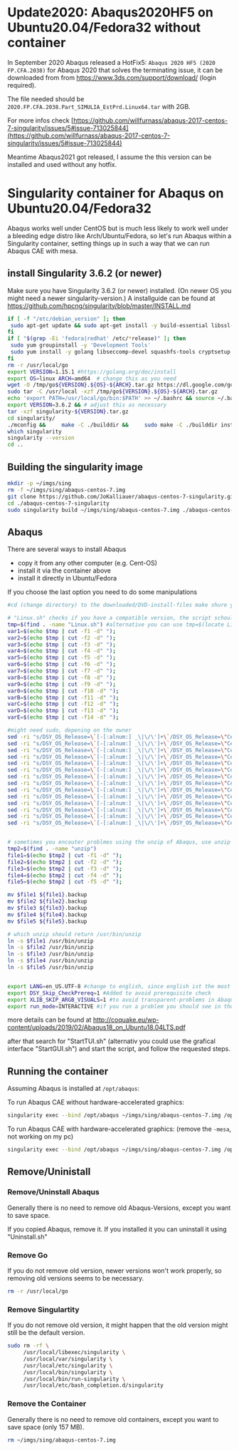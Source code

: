# Update2020: Abaqus2020HF5 on Ubuntu20.04/Fedora32 without container
In September 2020 Abaqus released a HotFix5: `Abaqus 2020 HF5 (2020 FP.CFA.2038)`  for Abaqus 2020 that solves the terminating issue, it can be downloaded from  from https://www.3ds.com/support/download/ (login required).

The file needed should be `2020.FP.CFA.2038.Part_SIMULIA_EstPrd.Linux64.tar` with 2GB.

For more infos check [https://github.com/willfurnass/abaqus-2017-centos-7-singularity/issues/5#issue-713025844](https://github.com/willfurnass/abaqus-2017-centos-7-singularity/issues/5#issue-713025844)

Meantime Abaqus2021 got released, I assume the this version can be installed and used without any hotfix.

# Singularity container for Abaqus on Ubuntu20.04/Fedora32

Abaqus works well under CentOS but is much less likely to work well under a bleeding edge distro like Arch/Ubuntu/Fedora, so let's run Abaqus within a Singularity container,
setting things up in such a way that we can run Abaqus CAE with mesa.

## install Singularity 3.6.2 (or newer)
Make sure you have Singularity 3.6.2 (or newer) installed. (On newer OS you might need a newer singularity-version.)
A installguide can be found at https://github.com/hpcng/singularity/blob/master/INSTALL.md

```bash
if [ -f "/etc/debian_version" ]; then
 sudo apt-get update && sudo apt-get install -y build-essential libssl-dev uuid-dev libgpgme11-dev squashfs-tools libseccomp-dev wget pkg-config git cryptsetup
fi
if [ "$(grep -Ei 'fedora|redhat' /etc/*release)" ]; then
 sudo yum groupinstall -y 'Development Tools'
 sudo yum install -y golang libseccomp-devel squashfs-tools cryptsetup squashfs-tools wget pkg-config git gcc-go golang-bin ksh
fi
rm -r /usr/local/go
export VERSION=1.15.1 #https://golang.org/doc/install
export OS=linux ARCH=amd64  # change this as you need
wget -O /tmp/go${VERSION}.${OS}-${ARCH}.tar.gz https://dl.google.com/go/go${VERSION}.${OS}-${ARCH}.tar.gz && \
sudo tar -C /usr/local -xzf /tmp/go${VERSION}.${OS}-${ARCH}.tar.gz
echo 'export PATH=/usr/local/go/bin:$PATH' >> ~/.bashrc && source ~/.bashrc
export VERSION=3.6.2 && # adjust this as necessary
tar -xzf singularity-${VERSION}.tar.gz
cd singularity/
./mconfig &&     make -C ./builddir &&     sudo make -C ./builddir install
which singularity
singularity --version
cd ..
```

## Building the singularity image

```bash
mkdir -p ~/imgs/sing
rm -f ~/imgs/sing/abaqus-centos-7.img
git clone https://github.com/JoKalliauer/abaqus-centos-7-singularity.git
cd ./abaqus-centos-7-singularity
sudo singularity build ~/imgs/sing/abaqus-centos-7.img ./abaqus-centos-7.def 
```

## Abaqus
There are several ways to install Abaqus
 - copy it from any other computer (e.g. Cent-OS)
 - install it via the container above
 - install it directly in Ubuntu/Fedora


If you choose the last option you need to do some manipulations
```bash
#cd (change directory) to the downloaded/DVD-install-files make shure you have write permissions

# "Linux.sh" checks if you have a compatible version, the script schould use DSY_OS_Release="CentOS"
tmp=$(find . -name "Linux.sh") #alternative you can use tmp=$(locate Linux.sh)
var1=$(echo $tmp | cut -f1 -d" ");
var2=$(echo $tmp | cut -f2 -d" ");
var3=$(echo $tmp | cut -f3 -d" ");
var4=$(echo $tmp | cut -f4 -d" ");
var5=$(echo $tmp | cut -f5 -d" ");
var6=$(echo $tmp | cut -f6 -d" ");
var7=$(echo $tmp | cut -f7 -d" ");
var8=$(echo $tmp | cut -f8 -d" ");
var9=$(echo $tmp | cut -f9 -d" ");
var0=$(echo $tmp | cut -f10 -d" ");
varB=$(echo $tmp | cut -f11 -d" ");
varC=$(echo $tmp | cut -f12 -d" ");
varD=$(echo $tmp | cut -f13 -d" ");
varE=$(echo $tmp | cut -f14 -d" ");

#might need sudo, depening on the owner
sed -ri "s/DSY_OS_Release=\`[-[:alnum:] _\|\/\']+\`/DSY_OS_Release=\"CentOS\"/" $var1
sed -ri "s/DSY_OS_Release=\`[-[:alnum:] _\|\/\']+\`/DSY_OS_Release=\"CentOS\"/" $var2
sed -ri "s/DSY_OS_Release=\`[-[:alnum:] _\|\/\']+\`/DSY_OS_Release=\"CentOS\"/" $var3
sed -ri "s/DSY_OS_Release=\`[-[:alnum:] _\|\/\']+\`/DSY_OS_Release=\"CentOS\"/" $var4
sed -ri "s/DSY_OS_Release=\`[-[:alnum:] _\|\/\']+\`/DSY_OS_Release=\"CentOS\"/" $var5
sed -ri "s/DSY_OS_Release=\`[-[:alnum:] _\|\/\']+\`/DSY_OS_Release=\"CentOS\"/" $var6
sed -ri "s/DSY_OS_Release=\`[-[:alnum:] _\|\/\']+\`/DSY_OS_Release=\"CentOS\"/" $var7
sed -ri "s/DSY_OS_Release=\`[-[:alnum:] _\|\/\']+\`/DSY_OS_Release=\"CentOS\"/" $var8
sed -ri "s/DSY_OS_Release=\`[-[:alnum:] _\|\/\']+\`/DSY_OS_Release=\"CentOS\"/" $var9
sed -ri "s/DSY_OS_Release=\`[-[:alnum:] _\|\/\']+\`/DSY_OS_Release=\"CentOS\"/" $var0
sed -ri "s/DSY_OS_Release=\`[-[:alnum:] _\|\/\']+\`/DSY_OS_Release=\"CentOS\"/" $varB
sed -ri "s/DSY_OS_Release=\`[-[:alnum:] _\|\/\']+\`/DSY_OS_Release=\"CentOS\"/" $varC
sed -ri "s/DSY_OS_Release=\`[-[:alnum:] _\|\/\']+\`/DSY_OS_Release=\"CentOS\"/" $varD
sed -ri "s/DSY_OS_Release=\`[-[:alnum:] _\|\/\']+\`/DSY_OS_Release=\"CentOS\"/" $varE


# sometimes you encouter problmes using the unzip of Abaqus, use unzip of the system
tmp2=$(find . -name "unzip")
file1=$(echo $tmp2 | cut -f1 -d" ");
file2=$(echo $tmp2 | cut -f2 -d" ");
file3=$(echo $tmp2 | cut -f3 -d" ");
file4=$(echo $tmp2 | cut -f4 -d" ");
file5=$(echo $tmp2 | cut -f5 -d" ");

mv $file1 ${file1}.backup
mv $file2 ${file2}.backup
mv $file3 ${file3}.backup
mv $file4 ${file4}.backup
mv $file5 ${file5}.backup

# which unzip should return /usr/bin/unzip 
ln -s $file1 /usr/bin/unzip
ln -s $file2 /usr/bin/unzip
ln -s $file3 /usr/bin/unzip
ln -s $file4 /usr/bin/unzip
ln -s $file5 /usr/bin/unzip


export LANG=en_US.UTF-8 #change to english, since english ist the most stable version
export DSY_Skip_CheckPrereq=1 #Added to avoid prerequisite check
export XLIB_SKIP_ARGB_VISUALS=1 #to avoid transparent-problems in Abaqus CAE
export run_mode=INTERACTIVE #if you run a problem you should see in the terminal if it is finished
```

more details can be found at http://coquake.eu/wp-content/uploads/2019/02/Abaqus18_on_Ubuntu18.04LTS.pdf

after that search for "StartTUI.sh" (alternativ you could use the grafical interface "StartGUI.sh") and start the script, and follow the requested steps.




## Running the container

Assuming Abaqus is installed at `/opt/abaqus`:

To run Abaqus CAE without hardware-accelerated graphics:

```bash
singularity exec --bind /opt/abaqus ~/imgs/sing/abaqus-centos-7.img /opt/abaqus/CAE/2019/linux_a64/code/bin/ABQLauncher cae -mesa
```

To run Abaqus CAE with hardware-accelerated graphics: (remove the `-mesa`, not working on my pc)

```bash
singularity exec --bind /opt/abaqus ~/imgs/sing/abaqus-centos-7.img /opt/abaqus/CAE/2019/linux_a64/code/bin/ABQLauncher cae
```

## Remove/Uninistall

### Remove/Uninstall Abaqus
Generally there is no need to remove old Abaqus-Versions, except you want to save space.

If you copied Abaqus, remove it. If you installed it you can uninstall it using "Uninstall.sh"

### Remove Go
If you do not remove old version, newer versions won't work properly, so removing old versions seems to be necessary.
```bash
rm -r /usr/local/go
```

### Remove Singulartity
If you do not remove old version, it might happen that the old version might still be the default version.
```bash
sudo rm -rf \
     /usr/local/libexec/singularity \
     /usr/local/var/singularity \
     /usr/local/etc/singularity \
     /usr/local/bin/singularity \
     /usr/local/bin/run-singularity \
     /usr/local/etc/bash_completion.d/singularity
```

### Remove the Container
Generally there is no need to remove old containers, except you want to save space (only 157 MB).
```bash
rm ~/imgs/sing/abaqus-centos-7.img
```
